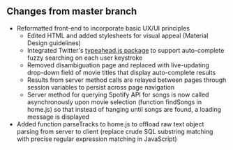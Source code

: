 ## Changes from master branch
* Reformatted front-end to incorporate basic UX/UI principles
  * Edited HTML and added stylesheets for visual appeal (Material Design guidelines)
  * Integrated Twitter's [typeahead.js package](http://twitter.github.io/typeahead.js/) to support auto-complete fuzzy searching on each user keystroke
  * Removed disambiguation page and replaced with live-updating drop-down field of movie titles that display auto-complete results
  * Results from server method calls are relayed between pages through session variables to persist across page navigation
  * Server method for querying Spotify API for songs is now called asynchronously upon movie selection (function findSongs in home.js) so that instead of hanging until songs are found, a loading message is displayed
* Added function parseTracks to home.js to offload raw text object parsing from server to client (replace crude SQL substring matching with precise regular expression matching in JavaScript)
